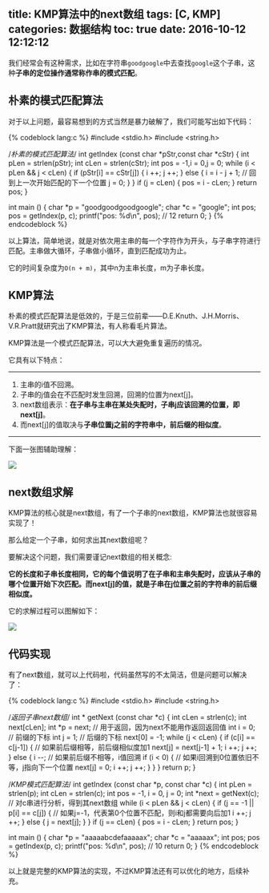title: KMP算法中的next数组
tags: [C, KMP]
categories: 数据结构
toc: true
date: 2016-10-12 12:12:12
---

我们经常会有这种需求，比如在字符串`goodgoogle`中去查找`google`这个子串，这种**子串的定位操作通常称作串的模式匹配**。

## 朴素的模式匹配算法

对于以上问题，最容易想到的方式当然是暴力破解了，我们可能写出如下代码：

{% codeblock lang:c %}
#include <stdio.h>
#include <string.h>

/*朴素的模式匹配算法*/
int getIndex (const char *pStr,const char *cStr) {
  int pLen = strlen(pStr);
  int cLen = strlen(cStr);
  int pos = -1,i = 0,j = 0;
  while (i < pLen && j < cLen) {
    if (pStr[i] == cStr[j]) {
      i ++;
      j ++;
    } else {
      i = i - j + 1;        // 回到上一次开始匹配的下一个位置
      j = 0;
    }
  }
  if (j = cLen) {
    pos = i - cLen;
  }
  return pos;
}

int main () {
  char *p = "goodgoodgoodgoogle";
  char *c = "google";
  int pos;
  pos = getIndex(p, c);
  printf("pos: %d\n", pos);           // 12
  return 0;
}
{% endcodeblock %}

以上算法，简单地说，就是对依次用主串的每一个字符作为开头，与子串字符进行匹配。主串做大循环，子串做小循环，直到匹配成功为止。

它的时间复杂度为`O(n + m)`，其中n为主串长度，m为子串长度。

## KMP算法

朴素的模式匹配算法是低效的，于是三位前辈——D.E.Knuth、J.H.Morris、V.R.Pratt就研究出了KMP算法，有人称看毛片算法。

KMP算法是一个模式匹配算法，可以大大避免重复遍历的情况。

它具有以下特点：

---
1. 主串的i值不回溯。
2. 子串的j值会在不匹配时发生回溯，回溯的位置为next[j]。
3. next数组表示：**在子串与主串在某处失配时，子串j应该回溯的位置，即next[j]**。
4. 而next[j]的值取决与**子串位置j之前的字符串中，前后缀的相似度**。
---

下面一张图辅助理解：

![](http://7xvlvo.com1.z0.glb.clouddn.com/KMP%E6%A8%A1%E5%BC%8F%E5%8C%B9%E9%85%8D.png)

## next数组求解

KMP算法的核心就是next数组，有了一个子串的next数组，KMP算法也就很容易实现了！

那么给定一个子串，如何求出其next数组呢？

要解决这个问题，我们需要谨记next数组的相关概念:

**它的长度和子串长度相同，它的每个值说明了在子串和主串失配时，应该从子串的哪个位置开始下次匹配。而next[j]的值，就是子串在j位置之前的字符串的前后缀相似度。**

它的求解过程可以图解如下：

![](http://7xvlvo.com1.z0.glb.clouddn.com/next%E6%95%B0%E7%BB%84%E6%B1%82%E8%A7%A3.png)

## 代码实现

有了next数组，就可以上代码啦，代码虽然写的不太简洁，但是问题可以解决了：

{% codeblock lang:c %}
#include <stdio.h>
#include <string.h>

/*返回子串next数组*/
int * getNext (const char *c) {
  int cLen = strlen(c);
  int next[cLen];
  int *p = next;    // 用于返回，因为next不能用作返回返回值
  int i = 0;            // 前缀的下标
  int j = 1;            // 后缀的下标
  next[0] = -1;
  while (j < cLen) {
    if (c[i] == c[j-1]) {        // 如果前后缀相等，前后缀相似度加1
      next[j] = next[j-1] + 1;
      i ++;
      j ++;
    } else {
      i --;                 // 如果前后缀不相等，i值回溯
      if (i < 0) {          // 如果i回溯到0位置依旧不等，j指向下一个位置
        next[j] = 0;
        i ++;
        j ++;
      }
    }
  }
  return p;
}

/*KMP模式匹配算法*/
int getIndex (const char *p, const char *c) {
  int pLen = strlen(p);
  int cLen = strlen(c);
  int pos = -1, i = 0, j = 0;
  int *next = getNext(c);                // 对c串进行分析，得到其next数组
  while (i < pLen && j < cLen) {
    if (j == -1 || p[i] == c[j]) {       // 如果j=-1，代表第0个位置不匹配，则i和j都需要向后加1
      i ++;
      j ++;
    } else {
      j = next[j];
    }
  }
  if (j == cLen) {
    pos = i - cLen;
  }
  return pos;
}

int main () {
  char *p = "aaaaabcdefaaaaax";
  char *c = "aaaaax";
  int pos;
  pos = getIndex(p, c);
  printf("pos: %d\n", pos);    // 10
  return 0;
}
{% endcodeblock %}

以上就是完整的KMP算法的实现，不过KMP算法还有可以优化的地方，后续补充。






